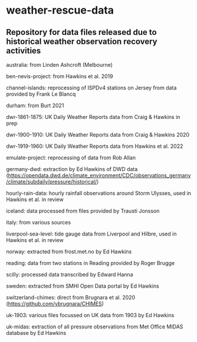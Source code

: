 # weather-rescue-data

## Repository for data files released due to historical weather observation recovery activities

australia: from Linden Ashcroft (Melbourne)

ben-nevis-project: from Hawkins et al. 2019

channel-islands: reprocessing of ISPDv4 stations on Jersey from data provided by Frank Le Blancq

durham: from Burt 2021

dwr-1861-1875: UK Daily Weather Reports data from Craig & Hawkins in prep

dwr-1900-1910: UK Daily Weather Reports data from Craig & Hawkins 2020

dwr-1919-1960: UK Daily Weather Reports data from Hawkins et al. 2022

emulate-project: reprocessing of data from Rob Allan

germany-dwd: extraction by Ed Hawkins of DWD data (https://opendata.dwd.de/climate_environment/CDC/observations_germany/climate/subdaily/pressure/historical/)

hourly-rain-data: hourly rainfall observations around Storm Ulysses, used in Hawkins et al. in review

iceland: data processed from files provided by Trausti Jonsson

italy: from various sources

liverpool-sea-level: tide gauge data from Liverpool and Hilbre, used in Hawkins et al. in review

norway: extracted from frost.met.no by Ed Hawkins

reading: data from two stations in Reading provided by Roger Brugge

scilly: processed data transcribed by Edward Hanna

sweden: extracted from SMHI Open Data portal by Ed Hawkins

switzerland-chimes: direct from Brugnara et al. 2020 (https://github.com/ybrugnara/CHIMES)

uk-1903: various files focussed on UK data from 1903 by Ed Hawkins

uk-midas: extraction of all pressure observations from Met Office MIDAS database by Ed Hawkins
